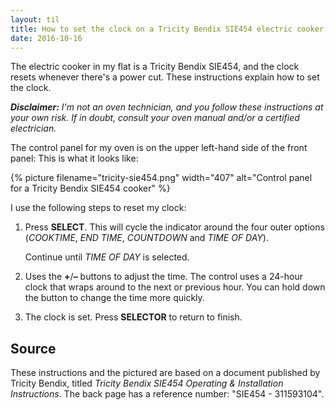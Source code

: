 ```yaml
---
layout: til
title: How to set the clock on a Tricity Bendix SIE454 electric cooker
date: 2016-10-16
---
```

The electric cooker in my flat is a Tricity Bendix SIE454, and the clock resets whenever there's a power cut.
These instructions explain how to set the clock.

_**Disclaimer:** I'm not an oven technician, and you follow these instructions at your own risk.
If in doubt, consult your oven manual and/or a certified electrician._

The control panel for my oven is on the upper left-hand side of the front panel:
This is what it looks like:

{%
  picture
  filename="tricity-sie454.png"
  width="407"
  alt="Control panel for a Tricity Bendix SIE454 cooker"
%}

I use the following steps to reset my clock:

1.  Press **SELECT**.
    This will cycle the indicator around the four outer options (*COOKTIME*, *END TIME*, *COUNTDOWN* and *TIME OF DAY*).

    Continue until *TIME OF DAY* is selected.

2.  Uses the **+**/**&ndash;** buttons to adjust the time.
    The control uses a 24-hour clock that wraps around to the next or previous hour.
    You can hold down the button to change the time more quickly.

3.  The clock is set.
    Press **SELECTOR** to return to finish.

## Source

These instructions and the pictured are based on a document published by Tricity Bendix, titled *Tricity Bendix SIE454 Operating & Installation Instructions*.
The back page has a reference number: "SIE454 - 311593104".
